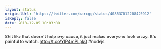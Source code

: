 ```yaml
---
layout: status
originalUrl: 'https://twitter.com/marcgg/status/408537012208422912'
isReply: false
date: 2013-12-05 10:03:08
---
```


Shit like that doesn't help _any_ cause, it just makes everyone look crazy. It's painful to watch. http://t.co/YlP4mPLpk0 #nodejs
